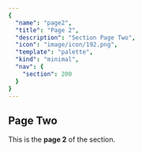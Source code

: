 ```yaml
---
{
  "name": "page2", 
  "title": "Page 2", 
  "description": "Section Page Two", 
  "icon": "image/icon/192.png", 
  "template": "palette", 
  "kind": "minimal", 
  "nav": {
    "section": 200
  }
}
---
```


## Page Two

This is the **page 2** of the section.
